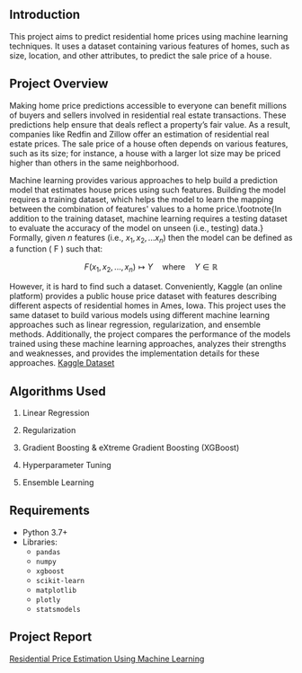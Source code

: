 ## Introduction
This project aims to predict residential home prices using machine learning techniques. It uses a dataset containing various features of homes, such as size, location, and other attributes, to predict the sale price of a house.

## Project Overview

Making home price predictions accessible to everyone can benefit millions of buyers and sellers involved in residential real estate transactions. These predictions help ensure that deals reflect a property’s fair value. As a result, companies like Redfin and Zillow offer an estimation of residential real estate prices. The sale price of a house often depends on various features, such as its size; for instance, a house with a larger lot size may be priced higher than others in the same neighborhood.
        
Machine learning provides various approaches to help build a prediction model that estimates house prices using such features. Building the model requires a training dataset, which helps the model to learn the mapping between the combination of features' values to a home price.\footnote{In addition to the training dataset, machine learning requires a testing dataset to evaluate the accuracy of the model on unseen (i.e., testing) data.} Formally, given $n$ features (i.e., $x_{1}, x_{2}, ... x_{n}$) then the model can be defined as a function \( F \) such that:

$$ 
F(x_1, x_2, ..., x_n) \mapsto Y \quad \text{where} \quad Y \in \mathbb{R}
$$

However, it is hard to find such a dataset. Conveniently, Kaggle (an online platform) provides a public house price dataset with features describing different aspects of residential homes in Ames, Iowa. This project uses the same dataset to build various models using different machine learning approaches such as linear regression, regularization, and ensemble methods. Additionally, the project compares the performance of the models trained using these machine learning approaches, analyzes their strengths and weaknesses, and provides the implementation details for these approaches. [Kaggle Dataset](https://www.kaggle.com/competitions/house-prices-advanced-regression-techniques)

## Algorithms Used

1. Linear Regression

2. Regularization

3. Gradient Boosting & eXtreme Gradient Boosting (XGBoost)

4. Hyperparameter Tuning

5. Ensemble Learning

## Requirements

- Python 3.7+
- Libraries:
  - `pandas`
  - `numpy`
  - `xgboost`
  - `scikit-learn`
  - `matplotlib`
  - `plotly`
  - `statsmodels`

## Project Report
[Residential Price Estimation Using Machine Learning](https://drive.google.com/file/d/1RA-xQpM6f2mc3AqBhQWx-JP2bOgA_gv7/view?usp=sharing)
